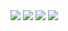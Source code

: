 

<img src="https://user-images.githubusercontent.com/112601209/214479745-907b6ae9-e462-4514-985d-cec08f478544.png">

<img src="https://user-images.githubusercontent.com/112601209/224113407-7419741c-8131-4a14-abb0-bb75e89aca2f.jpg">

<img src="https://user-images.githubusercontent.com/112601209/224225697-585786c1-0281-4277-8892-dde8e9d36128.jpg">

<img src="https://user-images.githubusercontent.com/112601209/224225732-459f7e78-c7e8-4fb6-af60-8673c95695d7.jpg">

<!---
kait-kat/kait-kat is a ✨ special ✨ repository because its `README.md` (this file) appears on your GitHub profile.
You can click the Preview link to take a look at your changes.
--->
